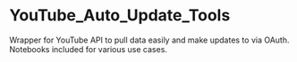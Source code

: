 # YouTube_Auto_Update_Tools
Wrapper for YouTube API to pull data easily and make updates to via OAuth. Notebooks included for various use cases. 

